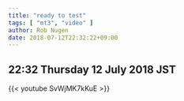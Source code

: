 ```yaml
---
title: "ready to test"
tags: [ "mt3", "video" ]
author: Rob Nugen
date: 2018-07-12T22:32:22+09:00
---
```


## 22:32 Thursday 12 July 2018 JST

{{< youtube SvWjMK7kKuE >}}
